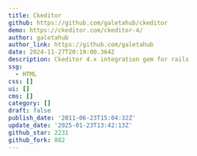 ```yaml
---
title: Ckeditor
github: https://github.com/galetahub/ckeditor
demo: https://ckeditor.com/ckeditor-4/
author: galetahub
author_link: https://github.com/galetahub
date: 2024-11-27T20:19:00.364Z
description: Ckeditor 4.x integration gem for rails
ssg:
  - HTML
css: []
ui: []
cms: []
category: []
draft: false
publish_date: '2011-06-23T15:04:32Z'
update_date: '2025-01-23T13:42:13Z'
github_star: 2231
github_fork: 882
---
```

